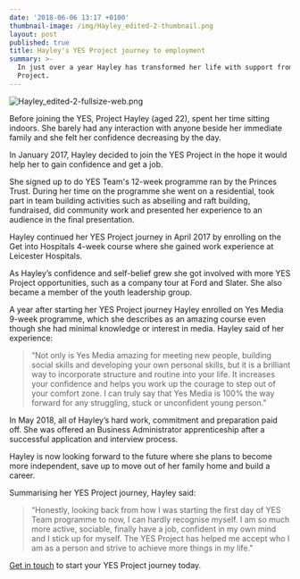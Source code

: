 ```yaml
---
date: '2018-06-06 13:17 +0100'
thumbnail-image: /img/Hayley_edited-2-thumbnail.png
layout: post
published: true
title: Hayley's YES Project journey to employment
summary: >-
  In just over a year Hayley has transformed her life with support from the YES
  Project.
---
```


![Hayley_edited-2-fullsize-web.png]({{site.baseurl}}/img/Hayley_edited-2-fullsize-web.png)

Before joining the YES, Project Hayley (aged 22), spent her time sitting indoors. She barely had any interaction with anyone beside her immediate family and she felt her confidence decreasing by the day.

In January 2017, Hayley decided to join the YES Project in the hope it would help her to gain confidence and get a job.  

She signed up to do YES Team's 12-week programme ran by the Princes Trust.  During her time on the programme she went on a residential, took part in team building activities such as abseiling and raft building, fundraised, did community work and presented her experience to an audience in the final presentation.

Hayley continued her YES Project journey in April 2017 by enrolling on the Get into Hospitals 4-week course where she gained work experience at Leicester Hospitals.

As Hayley’s confidence and self-belief grew she got involved with more YES Project opportunities, such as a company tour at Ford and Slater. She also became a member of the youth leadership group.

A year after starting her YES Project journey Hayley enrolled on Yes Media 9-week programme, which she describes as an amazing course even though she had minimal knowledge or interest in media. Hayley said of her experience:

> “Not only is Yes Media amazing for meeting new people, building social skills and developing your own personal skills, but it is a brilliant way to incorporate structure and routine into your life. It increases your confidence and helps you work up the courage to step out of your comfort zone. I can truly say that Yes Media is 100% the way forward for any struggling, stuck or unconfident young person."

In May 2018, all of Hayley’s hard work, commitment and preparation paid off. She was offered an Business Administrator apprenticeship after a successful application and interview process.

Hayley is now looking forward to the future where she plans to become more independent, save up to move out of her family home and build a career.

Summarising her YES Project journey, Hayley said: 

> “Honestly, looking back from how I was starting the first day of YES Team programme to now, I can hardly recognise myself. I am so much more active, sociable, finally have a job, confident in my own mind and I stick up for myself. The YES Project has helped me accept who I am as a person and strive to achieve more things in my life."

[Get in touch](https://www.yesproject.org/contact/) to start your YES Project journey today.
